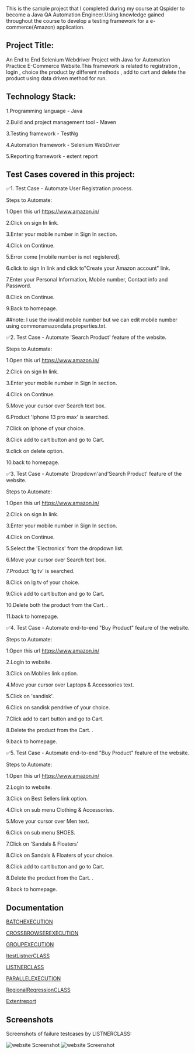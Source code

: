 

This is the sample project that I completed during my course at Qspider to become a Java QA Automation Engineer.Using knowledge gained throughout the course to develop a testing framework for a e-commerce(Amazon) application.



## Project Title:

An End to End Selenium Webdriver Project with Java for Automation Practice E-Commerce Website.This framework is related to registration , login , choice the product by different methods , add to cart and delete the product using data driven method for run.



## Technology Stack:

1.Programming language - Java

2.Build and project management tool - Maven

3.Testing framework - TestNg

4.Automation framework - Selenium WebDriver

5.Reporting framework - extent report

## Test Cases covered in this project:

✅1. Test Case - Automate User Registration process.

Steps to Automate:

   1.Open this url https://www.amazon.in/

   2.Click on sign In link.
   
   3.Enter your mobile number in Sign In section.

   4.Click on Continue.

   5.Error come [mobile number is not registered].

   6.click to sign In link and click to"Create your Amazon account" link. 
 
   7.Enter your Personal Information, Mobile number,   Contact info and Password.

   8.Click on Continue.

   9.Back to homepage.

##note: I use the invalid mobile number  but we can edit mobile number using commonamazondata.properties.txt.

✅2. Test Case - Automate 'Search Product' feature of the website.

Steps to Automate:
   
   1.Open this url https://www.amazon.in/

   2.Click on sign In link.
   
   3.Enter your mobile number in Sign In section.

   4.Click on Continue.

   5.Move your cursor over Search text box.

   6.Product 'Iphone 13 pro max' is searched.

   7.Click on Iphone of your choice.

   8.Click add to cart button and go to Cart.

   9.click on delete option.

   10.back to homepage.

✅3. Test Case - Automate 'Dropdown'and'Search Product' feature of the website.

Steps to Automate:

   1.Open this url https://www.amazon.in/

   2.Click on sign In link.

   3.Enter your mobile number in Sign In section.

   4.Click on Continue.

   5.Select the 'Electronics' from the dropdown list.

   6.Move your cursor over Search text box.

   7.Product 'lg tv' is searched.

   8.Click on lg tv of your choice.

   9.Click add to cart button and go to Cart.

  10.Delete both the product from the Cart. .

  11.back to homepage.

✅4. Test Case - Automate end-to-end "Buy Product" feature of the website.

Steps to Automate:

  1.Open this url https://www.amazon.in/

  2.Login to website.

  3.Click on Mobiles link option.

  4.Move your cursor over Laptops & Accessories text.

  5.Click on 'sandisk'.

  6.Click on sandisk pendrive of your choice.

  7.Click add to cart button and go to Cart.

  8.Delete the product from the Cart. .

  9.back to homepage.

✅5. Test Case - Automate end-to-end "Buy Product" feature of the website.

Steps to Automate:

1.Open this url https://www.amazon.in/

2.Login to website.

3.Click on Best Sellers link option.

4.Click on sub menu Clothing & Accessories.

5.Move your cursor over Men text.

6.Click on sub menu SHOES.

7.Click on 'Sandals & Floaters'

8.Click on Sandals & Floaters of your choice.

8.Click add to cart button and go to Cart.

8.Delete the product from the Cart. .

9.back to homepage.



 
   













## Documentation

[BATCHEXECUTION](amazonproject/BATCHEXECUTIONtestng.xml)

[CROSSBROWSEREXECUTION](amazonproject/CROSSBROWSERtestng.xml)

[GROUPEXECUTION](amazonproject/GROUPEXECUTIONtestng.xml)

[ItestListnerCLASS](amazonproject/ItestListnerAMZtestng.xml)

[LISTNERCLASS](amazonproject/LISTNERAMZtestng.xml)

[PARALLELEXECUTION](amazonproject/PARALLELexecutiontestng.xml)

[RegionalRegressionCLASS](amazonproject/RegionalRegressiontestng.xml)

[Extentreport](amazonproject/extentreport.html)






## Screenshots
Screenshots of failure testcases by LISTNERCLASS:

![website Screenshot](amazonproject/screenshotAmz/AddToCartByVariousMethodAndDelete1Test.png)
![website Screenshot](amazonproject/screenshotAmz/AddtoCartIphoneAndDeleteTest.png)



